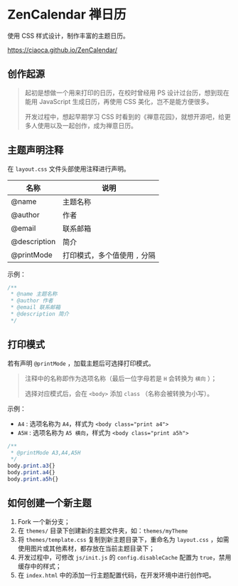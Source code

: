# ZenCalendar 禅日历
使用 CSS 样式设计，制作丰富的主题日历。

https://ciaoca.github.io/ZenCalendar/



## 创作起源

> 起初是想做一个用来打印的日历，在校时曾经用 PS 设计过台历，想到现在能用 JavaScript 生成日历，再使用 CSS 美化，岂不是能方便很多。
> 
> 开发过程中，想起早期学习 CSS 时看到的《禅意花园》，就想开源吧，给更多人使用以及一起创作，成为禅意日历。




## 主题声明注释
在 `layout.css` 文件头部使用注释进行声明。

| 名称         | 说明                          |
| ------------ | ----------------------------- |
| @name        | 主题名称                      |
| @author      | 作者                          |
| @email       | 联系邮箱                      |
| @description | 简介                          |
| @printMode   | 打印模式，多个值使用 `,` 分隔 |

示例：

```css
/**
 * @name 主题名称
 * @author 作者
 * @email 联系邮箱
 * @description 简介
 */
```



## 打印模式

若有声明 `@printMode` ，加载主题后可选择打印模式。

> 注释中的名称即作为选项名称（最后一位字母若是 `H` 会转换为 `横向` ）；
> 
> 选择对应模式后，会在 `<body>` 添加 `class` （名称会被转换为小写）。

示例：

- `A4` : 选项名称为 `A4`，样式为 `<body class="print a4">` 
- `A5H` : 选项名称为 `A5 横向`，样式为 `<body class="print a5h">` 

```css
/**
 * @printMode A3,A4,A5H
 */
body.print.a3{}
body.print.a4{}
body.print.a5h{}
```



## 如何创建一个新主题

1. Fork 一个新分支；
2. 在 `themes/` 目录下创建新的主题文件夹，如：`themes/myTheme`
3. 将 `themes/template.css` 复制到新主题目录下，重命名为 `layout.css` ，如需使用图片或其他素材，都存放在当前主题目录下；
4. 开发过程中，可修改 `js/init.js` 的 `config.disableCache` 配置为 `true`，禁用缓存中的样式；
5. 在 `index.html` 中的添加一行主题配置代码，在开发环境中进行创作吧。
